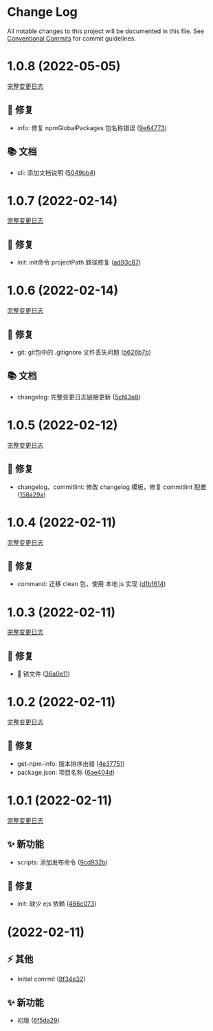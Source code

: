# Change Log

All notable changes to this project will be documented in this file.
See [Conventional Commits](https://conventionalcommits.org) for commit guidelines.

<a name="1.0.8"></a>

# 1.0.8 (2022-05-05)
[完整变更日志](https://github.com/GATING/gating-cli/compare/v1.0.7...v1.0.8)

## 🐞 修复

* info: 修复 npmGlobalPackages 包名称错误 ([9e64773](https://github.com/GATING/gating-cli/commit/9e64773))

## 📚 文档

* cli: 添加文档说明 ([5049bb4](https://github.com/GATING/gating-cli/commit/5049bb4))



<a name="1.0.7"></a>

# 1.0.7 (2022-02-14)
[完整变更日志](https://github.com/GATING/gating-cli/compare/v1.0.6...v1.0.7)

## 🐞 修复

* init: init命令 projectPath 路径修复 ([ad93c87](https://github.com/GATING/gating-cli/commit/ad93c87))


<a name="1.0.6"></a>

# 1.0.6 (2022-02-14)
[完整变更日志](https://github.com/GATING/gating-cli/compare/v1.0.5...v1.0.6)

## 🐞 修复

* git: git包中的 .gitignore 文件丢失问题 ([b626b7b](https://github.com/GATING/gating-cli/commit/b626b7b))

## 📚 文档

* changelog: 完整变更日志链接更新 ([5cf43e8](https://github.com/GATING/gating-cli/commit/5cf43e8))



<a name="1.0.5"></a>

# 1.0.5 (2022-02-12)

[完整变更日志](https://github.com/GATING/gating-cli/compare/v1.0.4...v1.0.5)

## 🐞 修复

- changelog、commitlint: 修改 changelog 模板，修复 commitlint 配置 ([158a29a](https://github.com/GATING/gating-cli/commit/158a29a))

<a name="1.0.4"></a>

# 1.0.4 (2022-02-11)

[完整变更日志](https://github.com/GATING/gating-cli/compare/v1.0.3...v1.0.4)

## 🐞 修复

- command: 迁移 clean 包，使用 本地 js 实现 ([d1bf614](https://github.com/GATING/gating-cli/commit/d1bf614))

<a name="1.0.3"></a>

# 1.0.3 (2022-02-11)

[完整变更日志](https://github.com/GATING/gating-cli/compare/v1.0.2...v1.0.3)

## 🐞 修复

- 🐛 锁文件 ([36a0e11](https://github.com/GATING/gating-cli/commit/36a0e11))

<a name="1.0.2"></a>

# 1.0.2 (2022-02-11)

[完整变更日志](https://github.com/GATING/gating-cli/compare/v1.0.1...v1.0.2)

## 🐞 修复

- get-npm-info: 版本排序出错 ([4e37751](https://github.com/GATING/gating-cli/commit/4e37751))
- package.json: 项目名称 ([6ae404d](https://github.com/GATING/gating-cli/commit/6ae404d))

<a name="1.0.1"></a>

# 1.0.1 (2022-02-11)

[完整变更日志](https://github.com/GATING/gating-cli/compare/v1.0.0...v1.0.1)

## ✨ 新功能

- scripts: 添加发布命令 ([9cd932b](https://github.com/GATING/gating-cli/commit/9cd932b))

## 🐞 修复

- init: 缺少 ejs 依赖 ([466c073](https://github.com/GATING/gating-cli/commit/466c073))

<a name=""></a>

# (2022-02-11)

## ⚡ 其他

- Initial commit ([9f34e32](https://github.com/GATING/gating-cli/commit/9f34e32))

## ✨ 新功能

- 初版 ([6f5da29](https://github.com/GATING/gating-cli/commit/6f5da29))
